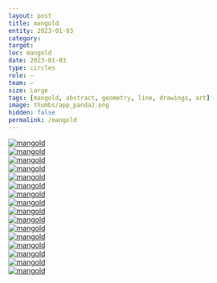 ```yaml
---
layout: post
title: mangold
entity: 2023-01-03
category: 
target: 
loc: mangold
date: 2023-01-03
type: circles
role: –
team: –
size: Large
tags: [mangold, abstract, geometry, line, drawings, art]
image: thumbs/app_panda2.png
hidden: false
permalink: /mangold
---
```



<div>
  <a href="{{site.baseurl}}/images/projects/mangold/mangold_01.jpg" target="_blank">
  <img src="{{site.baseurl}}/images/projects/mangold/mangold_01.jpg" alt="mangold"></a>
</div>

<div>
  <a href="{{site.baseurl}}/images/projects/mangold/mangold_02.jpg" target="_blank">
  <img src="{{site.baseurl}}/images/projects/mangold/mangold_02.jpg" alt="mangold"></a>
</div>


<div>
  <a href="{{site.baseurl}}/images/projects/mangold/mangold_05.jpg" target="_blank">
  <img src="{{site.baseurl}}/images/projects/mangold/mangold_05.jpg" alt="mangold"></a>
</div>

<div>
  <a href="{{site.baseurl}}/images/projects/mangold/mangold_07.jpg" target="_blank">
  <img src="{{site.baseurl}}/images/projects/mangold/mangold_07.jpg" alt="mangold"></a>
</div>

<div>
  <a href="{{site.baseurl}}/images/projects/mangold/mangold_08.jpg" target="_blank">
  <img src="{{site.baseurl}}/images/projects/mangold/mangold_08.jpg" alt="mangold"></a>
</div>

<div>
  <a href="{{site.baseurl}}/images/projects/mangold/mangold_09.jpg" target="_blank">
  <img src="{{site.baseurl}}/images/projects/mangold/mangold_09.jpg" alt="mangold"></a>
</div>

<div>
  <a href="{{site.baseurl}}/images/projects/mangold/mangold_10.jpg" target="_blank">
  <img src="{{site.baseurl}}/images/projects/mangold/mangold_10.jpg" alt="mangold"></a>
</div>

<div>
  <a href="{{site.baseurl}}/images/projects/mangold/mangold_11.jpg" target="_blank">
  <img src="{{site.baseurl}}/images/projects/mangold/mangold_11.jpg" alt="mangold"></a>
</div>

<div>
  <a href="{{site.baseurl}}/images/projects/mangold/mangold_12.jpg" target="_blank">
  <img src="{{site.baseurl}}/images/projects/mangold/mangold_12.jpg" alt="mangold"></a>
</div>

<div>
  <a href="{{site.baseurl}}/images/projects/mangold/mangold_13.jpg" target="_blank">
  <img src="{{site.baseurl}}/images/projects/mangold/mangold_13.jpg" alt="mangold"></a>
</div>


<div>
  <a href="{{site.baseurl}}/images/projects/mangold/mangold_14.jpg" target="_blank">
  <img src="{{site.baseurl}}/images/projects/mangold/mangold_14.jpg" alt="mangold"></a>
</div>

<div>
  <a href="{{site.baseurl}}/images/projects/mangold/mangold_15.jpg" target="_blank">
  <img src="{{site.baseurl}}/images/projects/mangold/mangold_15.jpg" alt="mangold"></a>
</div>

<div>
  <a href="{{site.baseurl}}/images/projects/mangold/mangold_16.jpg" target="_blank">
  <img src="{{site.baseurl}}/images/projects/mangold/mangold_16.jpg" alt="mangold"></a>
</div>

<div>
  <a href="{{site.baseurl}}/images/projects/mangold/mangold_18.jpg" target="_blank">
  <img src="{{site.baseurl}}/images/projects/mangold/mangold_18.jpg" alt="mangold"></a>
</div>


<div>
  <a href="{{site.baseurl}}/images/projects/mangold/mangold_19.jpg" target="_blank">
  <img src="{{site.baseurl}}/images/projects/mangold/mangold_19.jpg" alt="mangold"></a>
</div>

<div>
  <a href="{{site.baseurl}}/images/projects/mangold/mangold_20.jpg" target="_blank">
  <img src="{{site.baseurl}}/images/projects/mangold/mangold_20.jpg" alt="mangold"></a>
</div>





